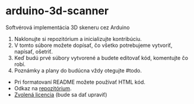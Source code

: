 # arduino-3d-scanner
Softvérová implementácia 3D skeneru cez Arduino
<ol>
<li>Naklonujte si repozitórium a inicializujte kontribúciu. </li>
<li>V tomto súbore možete dopísať, čo všetko potrebujeme vytvoriť, napísať, ošetriť.</li>
<li>Keď budú prvé súbory vytvorené a budete editovať kód, komentujte čo robí.</li>
<li>Poznámky a plany do budúcna vždy otegujte #todo.</li>
</ol>
<ul>
<li> Pri formatovaní README možete používať HTML kód.</li>
<li> Odkaz na <a href="https://github.com/torac0011/arduino-3d-scanner" target="_top" >repozitórium</a>.</li>
<li><a href='https://choosealicense.com/licenses/apache-2.0/' target="_blank" >Zvolená licencia</a> (bude sa dať upraviť)</li>
</ul>
